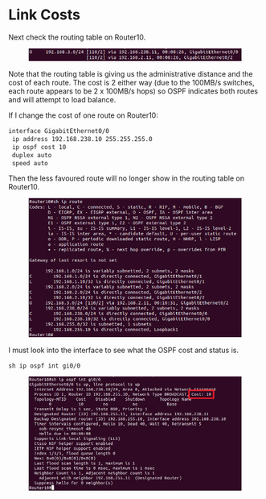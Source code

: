 # Link Costs

Next check the routing table on Router10.

<figure><img src="../../.gitbook/assets/image (10).png" alt=""><figcaption></figcaption></figure>

Note that the routing table is giving us the administrative distance and the cost of each route. The cost is 2 either way (due to the 100MB/s switches, each route appears to be 2 x 100MB/s hops) so OSPF indicates both routes and will attempt to load balance.

If I change the cost of one route on Router10:

```
interface GigabitEthernet0/0
 ip address 192.168.238.10 255.255.255.0
 ip ospf cost 10
 duplex auto
 speed auto
```

Then the less favoured route will no longer show in the routing table on Router10.

<figure><img src="../../.gitbook/assets/image (11).png" alt=""><figcaption></figcaption></figure>

I must look into the interface to see what the OSPF cost and status is.

```
sh ip ospf int gi0/0
```

<figure><img src="../../.gitbook/assets/image (12).png" alt=""><figcaption></figcaption></figure>
